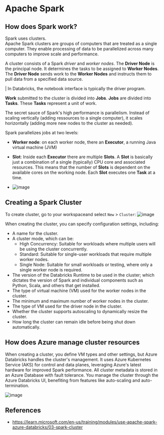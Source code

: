 # Apache Spark

## How does Spark work?

Spark uses clusters. \
Apache Spark clusters are groups of computers that are treated as a single computer. They enable processing of data to be parallelized across many computers to improve scale and performance. 

A cluster consists of a Spark *driver* and *worker nodes*. The **Driver Node** is the principal node. It determines the tasks to be assigned to **Worker Nodes**. The **Driver Node** sends work to the **Worker Nodes** and instructs them to pull data from a specified data source.

| In Databricks, the notebook interface is typically the driver program.

**Work** submitted to the cluster is divided into **Jobs**. **Jobs** are divided into **Tasks**. These **Tasks** represent a unit of work. 

The secret sauce of Spark's high performance is parallelism. Instead of scaling vertically (adding ressources to a single computer), it scales horizontally (adding more new nodes to the cluster as needed).

Spark parallelizes jobs at two levels:
- **Worker node**: on each worker node, there an **Executor**, a running Java virtual machine (JVM)
- **Slot**: Inside each **Executor** there are multiple **Slots**. A **Slot** is basically just a combination of a single (typically) CPU core and associated resources. This means that the number of **Slots** is dependent on the available cores on the working node. Each **Slot** executes one **Task** at a time.

- ![image](https://github.com/BecayeSoft/Databricks/assets/87549214/3a3df754-73a7-448a-a29b-92a6caf281fe)

## Creating a Spark Cluster

To create cluster, go to your workspaceand select `New` > `Cluster`:
![image](https://github.com/BecayeSoft/Databricks/assets/87549214/ab6d1d96-699f-4a7a-ba56-a62676b691d6)

When creating the cluster, you can specify configuration settings, including:

- A name for the cluster.
- A cluster mode, which can be:
  - High Concurrency: Suitable for workloads where multiple users will be using the cluster concurrently.
  - Standard: Suitable for single-user workloads that require multiple worker nodes.
  - Single Node: Suitable for small workloads or testing, where only a single worker node is required.
- The version of the Databricks Runtime to be used in the cluster; which dictates the version of Spark and individual components such as Python, Scala, and others that get installed.
- The type of virtual machine (VM) used for the worker nodes in the cluster.
- The minimum and maximum number of worker nodes in the cluster.
- The type of VM used for the driver node in the cluster.
- Whether the cluster supports autoscaling to dynamically resize the cluster.
- How long the cluster can remain idle before being shut down automatically.

## How does Azure manage cluster resources

When creating a cluster, you define VM types and other settings, but Azure Databricks handles the cluster's management. It uses Azure Kubernetes Service (AKS) for control and data planes, leveraging Azure's latest hardware for improved Spark performance. All cluster metadata is stored in an Azure Database with fault tolerance. You manage the cluster through the Azure Databricks UI, benefiting from features like auto-scaling and auto-termination.

![image](https://github.com/BecayeSoft/Databricks/assets/87549214/830e4116-bf08-4ff8-bd41-29cf63149a8b)

## References
- https://learn.microsoft.com/en-us/training/modules/use-apache-spark-azure-databricks/03-spark-cluster
